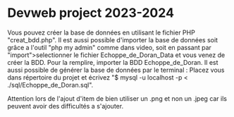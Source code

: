 # Devweb project 2023-2024

Vous pouvez créer la base de données en utilisant le fichier PHP "creat_bdd.php".
Il est aussi possible d'importer la base de données soit grâce a l'outil "php my admin" comme dans video, soit en passant par "import">selectionner le fichier Echoppe_de_Doran_Data et vous venez de créer la BDD.
Pour la remplire, importer la BDD Echoppe_de_Doran.
Il est aussi possible de générer la base de données par le terminal : Placez vous dans répertoire du projet et écrivez "$ mysql -u localhost -p < ./sql/Echoppe_de_Doran.sql".

Attention lors de l'ajout d'item de bien utiliser un .png et non un .jpeg car ils peuvent avoir des difficultés a s'ajouter.
